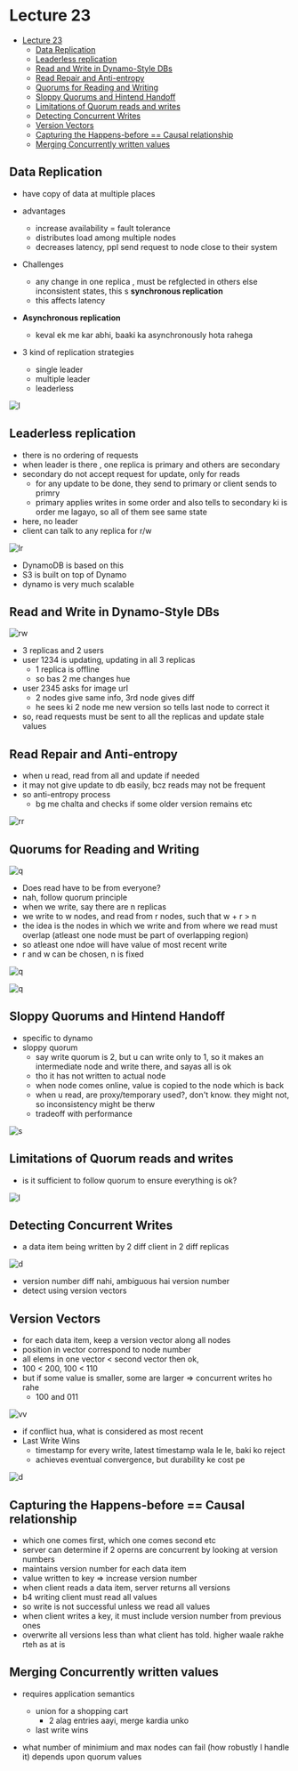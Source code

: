 # Lecture 23

- [Lecture 23](#lecture-23)
  - [Data Replication](#data-replication)
  - [Leaderless replication](#leaderless-replication)
  - [Read and Write in Dynamo-Style DBs](#read-and-write-in-dynamo-style-dbs)
  - [Read Repair and Anti-entropy](#read-repair-and-anti-entropy)
  - [Quorums for Reading and Writing](#quorums-for-reading-and-writing)
  - [Sloppy Quorums and Hintend Handoff](#sloppy-quorums-and-hintend-handoff)
  - [Limitations of Quorum reads and writes](#limitations-of-quorum-reads-and-writes)
  - [Detecting Concurrent Writes](#detecting-concurrent-writes)
  - [Version Vectors](#version-vectors)
  - [Capturing the Happens-before == Causal relationship](#capturing-the-happens-before--causal-relationship)
  - [Merging Concurrently written values](#merging-concurrently-written-values)

## Data Replication

- have copy of data at multiple places
- advantages
  - increase availability = fault tolerance
  - distributes load among multiple nodes
  - decreases latency, ppl send request to node close to their system
- Challenges
  - any change in one replica , must be refglected in others else inconsistent states, this s **synchronous replication**
  - this affects latency
- **Asynchronous replication**
  - keval ek me kar abhi, baaki ka asynchronously hota rahega

- 3 kind of replication strategies
  - single leader
  - multiple leader
  - leaderless

![l](rep.png)

## Leaderless replication

- there is no ordering of requests
- when leader is there , one replica is primary and others are secondary
- secondary do not accept request for update, only for reads
  - for any update to be done, they send to primary or client sends to primry
  - primary applies writes in some order and also tells to secondary ki is order me lagayo, so all of them see same state
- here, no leader
- client can talk to any replica for r/w

![lr](lrep.png)

- DynamoDB is based on this
- S3 is built on top of Dynamo
- dynamo is very much scalable

## Read and Write in Dynamo-Style DBs

![rw](rw.png)

- 3 replicas and 2 users
- user 1234 is updating, updating in all 3 replicas
  - 1 replica is offline
  - so bas 2 me changes hue
- user 2345 asks for image url
  - 2 nodes give same info, 3rd node gives diff
  - he sees ki 2 node me new version so tells last node to correct it
- so, read requests must be sent to all the replicas and update stale values

## Read Repair and Anti-entropy

- when u read, read from all and update if needed
- it may not give update to db easily, bcz reads may not be frequent
- so anti-entropy process
  - bg me chalta and checks if some older version remains etc

![rr](rrae.png)

## Quorums for Reading and Writing

![q](qrw.png)

- Does read have to be from everyone?
- nah, follow quorum principle
- when we write, say there are n replicas
- we write to w nodes, and read from r nodes, such that w + r > n
- the idea is the nodes in which we write and from where we read must overlap (atleast one node must be part of overlapping region)
- so atleast one ndoe will have value of most recent write
- r and w can be chosen, n is fixed

![q](quorum.png)

![q](qreg.png)

## Sloppy Quorums and Hintend Handoff

- specific to dynamo
- sloppy quorum
  - say write quorum is 2, but u can write only to 1, so it makes an intermediate node and write there, and sayas all is ok
  - tho it has not written to actual node
  - when node comes online, value is copied to the node which is back
  - when u read, are proxy/temporary used?, don't know. they might not, so inconsistency might be therw
  - tradeoff with performance

![s](sqhh.png)

## Limitations of Quorum reads and writes

- is it sufficient to follow quorum to ensure everything is ok?

![l](limits.png)

## Detecting Concurrent Writes

- a data item being written by 2 diff client in 2 diff replicas

![d](dcw.png)

- version number diff nahi, ambiguous hai version number
- detect using version vectors

## Version Vectors

- for each data item, keep a version vector along all nodes
- position in vector correspond to node number
- all elems in one vector < second vector then ok,
- 100 < 200, 100 < 110
- but if some value is smaller, some are larger => concurrent writes ho rahe
  - 100 and 011

![vv](vv.png)

- if conflict hua, what is considered as most recent
- Last Write Wins
  - timestamp for every write, latest timestamp wala le le, baki ko reject
  - achieves eventual convergence, but durability ke cost pe

![d](dcw1.png)

## Capturing the Happens-before == Causal relationship

- which one comes first, which one comes second etc
- server can determine if 2 operns are concurrent by looking at version numbers
- maintains version number for each data item
- value written to key => increase version number
- when client reads a data item, server returns all versions
- b4 writing client must read all values
- so write is not successful unless we read all values
- when client writes a key, it must include version number from previous ones
- overwrite all versions less than what client has told. higher waale rakhe rteh as at is

## Merging Concurrently written values

- requires application semantics
  - union for a shopping cart
    - 2 alag entries aayi, merge kardia unko
  - last write wins

- what number of minimium and max nodes can fail (how robustly I handle it) depends upon quorum values
